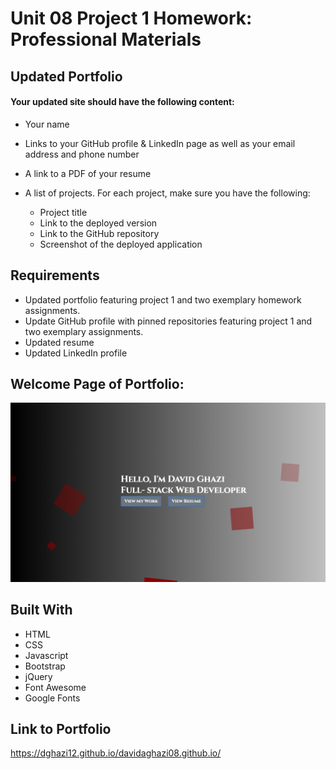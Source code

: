 # Unit 08 Project 1 Homework: Professional Materials

## Updated Portfolio

#### Your updated site should have the following content:


- Your name
- Links to your GitHub profile & LinkedIn page as well as your email address and phone number
- A link to a PDF of your resume
- A list of projects. For each project, make sure you have the following:

  - Project title
  - Link to the deployed version
  - Link to the GitHub repository
  - Screenshot of the deployed application

## Requirements

- Updated portfolio featuring project 1 and two exemplary homework assignments.
- Update GitHub profile with pinned repositories featuring project 1 and two exemplary assignments.
- Updated resume
- Updated LinkedIn profile

## Welcome Page of Portfolio:

![](images/WelcomePorfolio.png)

## Built With

- HTML
- CSS
- Javascript
- Bootstrap
- jQuery
- Font Awesome
- Google Fonts

## Link to Portfolio

https://dghazi12.github.io/davidaghazi08.github.io/